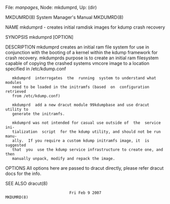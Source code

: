 File: *manpages*,  Node: mkdumprd,  Up: (dir)

MKDUMRD(8)                  System Manager's Manual                 MKDUMRD(8)



NAME
       mkdumprd - creates initial ramdisk images for kdump crash recovery

SYNOPSIS
       mkdumprd [OPTION]


DESCRIPTION
       mkdumprd creates an initial ram file system for use in conjunction with
       the booting of a kernel within the kdump framework for crash  recovery.
       mkdumprds  purpose  is  to  create an initial ram filesystem capable of
       copying the crashed systems vmcore image to  a  location  specified  in
       /etc/kdump.conf

       mkdumprd  interrogates  the  running  system to understand what modules
       need to be loaded in the initramfs (based  on  configuration  retrieved
       from /etc/kdump.conf)

       mkdumprd  add a new dracut module 99kdumpbase and use dracut utility to
       generate the initramfs.

       mkdumprd was not intended for casual use outside of  the  service  ini‐
       tialization  script  for the kdump utility, and should not be run manu‐
       ally.  If you require a custom kdump initramfs image, it  is  suggested
       that  you  use the kdump service infrastructure to create one, and then
       manually unpack, modify and repack the image.



OPTIONS
       All options here are passed to dracut  directly,  please  refer  dracut
       docs
              for the info.


SEE ALSO
       dracut(8)



                                Fri Feb 9 2007                      MKDUMRD(8)
